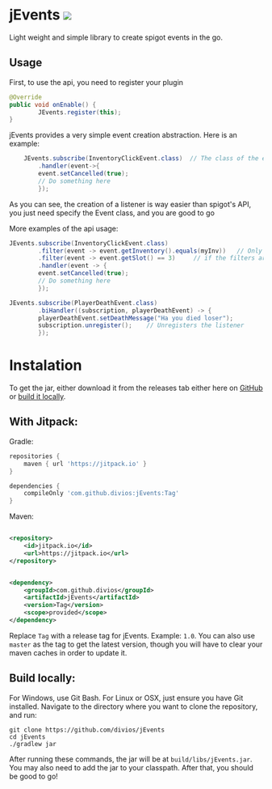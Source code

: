 # jEvents [![](https://jitpack.io/v/divios/JEvents.svg)](https://jitpack.io/#divios/JEvents)

Light weight and simple library to create spigot events in the go.

## Usage

First, to use the api, you need to register your plugin

```java
@Override
public void onEnable() {
        JEvents.register(this);
}
```

jEvents provides a very simple event creation abstraction. Here is an example:

```java
    JEvents.subscribe(InventoryClickEvent.class)  // The class of the event you want to listen
        .handler(event->{
        event.setCancelled(true);
        // Do something here
        });
```

As you can see, the creation of a listener is way easier than spigot's API, you just need specify the Event class, and
you are good to go

More examples of the api usage:


```java
JEvents.subscribe(InventoryClickEvent.class)
        .filter(event -> event.getInventory().equals(myInv))   // Only apply the action inside the handler
        .filter(event -> event.getSlot() == 3)     // if the filters are met
        .handler(event -> {
        event.setCancelled(true);
        // Do something here
        });
```


```java
JEvents.subscribe(PlayerDeathEvent.class)
        .biHandler((subscription, playerDeathEvent) -> {
        playerDeathEvent.setDeathMessage("Ha you died loser");
        subscription.unregister();    // Unregisters the listener
        });
```

# Instalation

To get the jar, either download it from the releases tab either here
on [GitHub](https://github.com/divios/jEvents/releases)
or [build it locally](https://github.com/divios/jEvents#build-locally).

## With Jitpack:

Gradle:

```groovy
repositories {
    maven { url 'https://jitpack.io' }
}

```

```groovy
dependencies {
    compileOnly 'com.github.divios:jEvents:Tag'
}
```

Maven:

```xml

<repository>
    <id>jitpack.io</id>
    <url>https://jitpack.io</url>
</repository>
```

```xml

<dependency>
    <groupId>com.github.divios</groupId>
    <artifactId>jEvents</artifactId>
    <version>Tag</version>
    <scope>provided</scope>
</dependency>
```

Replace `Tag` with a release tag for jEvents. Example: `1.0`. You can also use `master` as the tag to get the latest
version, though you will have to clear your maven caches in order to update it.

## Build locally:

For Windows, use Git Bash. For Linux or OSX, just ensure you have Git installed. Navigate to the directory where you
want to clone the repository, and run:

```
git clone https://github.com/divios/jEvents
cd jEvents
./gradlew jar
```

After running these commands, the jar will be at `build/libs/jEvents.jar`. You may also need to add the jar to your
classpath. After that, you should be good to go!
